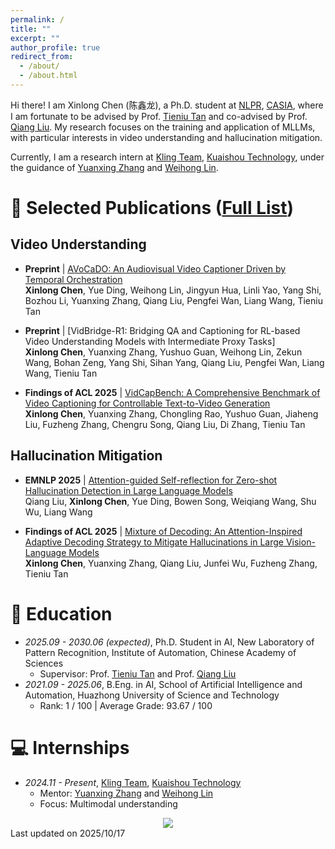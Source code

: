 ```yaml
---
permalink: /
title: ""
excerpt: ""
author_profile: true
redirect_from: 
  - /about/
  - /about.html
---
```


<!-- {% if site.google_scholar_stats_use_cdn %}
{% assign gsDataBaseUrl = "https://cdn.jsdelivr.net/gh/" | append: site.repository | append: "@" %}
{% else %}
{% assign gsDataBaseUrl = "https://raw.githubusercontent.com/" | append: site.repository | append: "/" %}
{% endif %}
{% assign url = gsDataBaseUrl | append: "google-scholar-stats/gs_data_shieldsio.json" %} -->

<span class='anchor' id='about-me'></span>

Hi there! I am Xinlong Chen (陈鑫龙), a Ph.D. student at [NLPR](http://www.cripac.ia.ac.cn/CN/model/index.htm), [CASIA](https://www.ia.cas.cn/), where I am fortunate to be advised by Prof. [Tieniu Tan](https://scholar.google.com/citations?user=W-FGd_UAAAAJ&hl=en) and co-advised by Prof. [Qiang Liu](https://scholar.google.com/citations?user=D-lKLcMAAAAJ&hl=en). My research focuses on the training and application of MLLMs, with particular interests in video understanding and hallucination mitigation.

Currently, I am a research intern at [Kling Team](https://github.com/KwaiVGI), [Kuaishou Technology](https://www.kuaishou.com/en), under the guidance of [Yuanxing Zhang](https://scholar.google.com/citations?user=COdftTMAAAAJ&hl=en) and [Weihong Lin](https://scholar.google.com/citations?user=Pb9wJ1sAAAAJ&hl=en).

<!-- # 🔥 News
- *2022.02*: &nbsp;🎉🎉 Lorem ipsum dolor sit amet, consectetur adipiscing elit. Vivamus ornare aliquet ipsum, ac tempus justo dapibus sit amet. 
- *2022.02*: &nbsp;🎉🎉 Lorem ipsum dolor sit amet, consectetur adipiscing elit. Vivamus ornare aliquet ipsum, ac tempus justo dapibus sit amet.  -->

# 📝 Selected Publications ([Full List](https://scholar.google.com/citations?hl=en&user=5v7aJCIAAAAJ))

## Video Understanding
- **Preprint** | [AVoCaDO: An Audiovisual Video Captioner Driven by Temporal Orchestration](https://arxiv.org/abs/2510.10395)<br>
**Xinlong Chen**, Yue Ding, Weihong Lin, Jingyun Hua, Linli Yao, Yang Shi, Bozhou Li, Yuanxing Zhang, Qiang Liu, Pengfei Wan, Liang Wang, Tieniu Tan

- **Preprint** | [VidBridge-R1: Bridging QA and Captioning for RL-based Video Understanding Models with Intermediate Proxy Tasks]<br>
**Xinlong Chen**, Yuanxing Zhang, Yushuo Guan, Weihong Lin, Zekun Wang, Bohan Zeng, Yang Shi, Sihan Yang, Qiang Liu, Pengfei Wan, Liang Wang, Tieniu Tan

- **Findings of ACL 2025** | [VidCapBench: A Comprehensive Benchmark of Video Captioning for Controllable Text-to-Video Generation](https://arxiv.org/abs/2502.12782)<br>
**Xinlong Chen**, Yuanxing Zhang, Chongling Rao, Yushuo Guan, Jiaheng Liu, Fuzheng Zhang, Chengru Song, Qiang Liu, Di Zhang, Tieniu Tan

## Hallucination Mitigation
- **EMNLP 2025** | [Attention-guided Self-reflection for Zero-shot Hallucination Detection in Large Language Models](https://arxiv.org/abs/2501.09997)<br>
Qiang Liu, **Xinlong Chen**, Yue Ding, Bowen Song, Weiqiang Wang, Shu Wu, Liang Wang

- **Findings of ACL 2025** | [Mixture of Decoding: An Attention-Inspired Adaptive Decoding Strategy to Mitigate Hallucinations in Large Vision-Language Models](https://arxiv.org/abs/2505.17061)<br>
**Xinlong Chen**, Yuanxing Zhang, Qiang Liu, Junfei Wu, Fuzheng Zhang, Tieniu Tan 

# 📖 Education
- *2025.09 - 2030.06 (expected)*, Ph.D. Student in AI, New Laboratory of Pattern Recognition, Institute of Automation, Chinese Academy of Sciences
  - Supervisor: Prof. [Tieniu Tan](https://scholar.google.com/citations?user=W-FGd_UAAAAJ&hl=en) and Prof. [Qiang Liu](https://scholar.google.com/citations?user=D-lKLcMAAAAJ&hl=en)
- *2021.09 - 2025.06*, B.Eng. in AI, School of Artificial Intelligence and Automation, Huazhong University of Science and Technology
  - Rank: 1 / 100 | Average Grade: 93.67 / 100

<!-- # 🎖 Honors and Awards
- *2021.10* Lorem ipsum dolor sit amet, consectetur adipiscing elit. Vivamus ornare aliquet ipsum, ac tempus justo dapibus sit amet. 
- *2021.09* Lorem ipsum dolor sit amet, consectetur adipiscing elit. Vivamus ornare aliquet ipsum, ac tempus justo dapibus sit amet. 

# 💬 Invited Talks
- *2021.06*, Lorem ipsum dolor sit amet, consectetur adipiscing elit. Vivamus ornare aliquet ipsum, ac tempus justo dapibus sit amet. 
- *2021.03*, Lorem ipsum dolor sit amet, consectetur adipiscing elit. Vivamus ornare aliquet ipsum, ac tempus justo dapibus sit amet.  \| [\[video\]](https://github.com/) -->

# 💻 Internships
- *2024.11 - Present*, [Kling Team](https://github.com/KwaiVGI), [Kuaishou Technology](https://www.kuaishou.com/en)
  - Mentor: [Yuanxing Zhang](https://scholar.google.com/citations?user=COdftTMAAAAJ&hl=en) and [Weihong Lin](https://scholar.google.com/citations?user=Pb9wJ1sAAAAJ&hl=en)
  - Focus: Multimodal understanding

<div style="text-align: center;">
<a href="https://clustrmaps.com/site/1c88n" title="ClustrMaps"><img src="//www.clustrmaps.com/map_v2.png?d=3jKzizCpFZ9dw-JS5N6UVVR8gADb5L9LrWx2T29C93E&cl=ffffff"></a>
</div>
Last updated on 2025/10/17